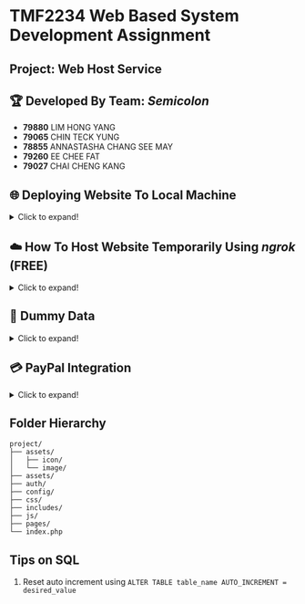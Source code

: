 # TMF2234 Web Based System Development Assignment

## Project: Web Host Service

## 🏆 Developed By Team: _Semicolon_

- **79880** LIM HONG YANG
- **79065** CHIN TECK YUNG
- **78855** ANNASTASHA CHANG SEE MAY
- **79260** EE CHEE FAT
- **79027** CHAI CHENG KANG

## 🌐 Deploying Website To Local Machine

<details>
<summary>Click to expand!</summary><br>

1. Open XAMPP
2. Click config (Apache)
3. Select `Apache (httpd.conf)`
4. Search for `DocumentRoot`, change the directory to your project folder

**You will see this (by default):**

```
DocumentRoot "C:/xampp/htdocs"
<Directory "C:/xampp/htdocs">
```

**Change to:**

```
DocumentRoot "path/to/your/project/folder"
<Directory "path/to/your/project/folder">
```

5. Save it, restart XAMPP and start Apache and MySQL
6. Import `id20654951_semicolonix.sql` to database (assuming no error)
7. Done, try `localhost/index.php`

</details>

## ☁️ How To Host Website Temporarily Using _ngrok_ (FREE)

<details>
<summary>Click to expand!</summary><br>

1. [Register](https://dashboard.ngrok.com/signup) ngrok account
2. [Login](https://dashboard.ngrok.com/login) ngrok aacount
3. Download [ngrok](https://ngrok.com/download) (please remember the download directory)
4. Run `cmd`
5. `cd /absolute/path/to/your/ngrok-v3-stable-windows-amd64` (ngrok.exe should be inside)
6. type `ngrok` & hit ENTER - check if is correctly install (assuming no error)
7. Run your XAMPP/WampServer (Start Apache & MySQL)
8. Goto [ngrok Dashboard](https://dashboard.ngrok.com/get-started/your-authtoken) to get your _AuthToken_
9. Go back to cmd
10. type `ngrok config add-authtoken PUT_YOUR_AuthToken_HERE` & hit ENTER (only need to do this ONCE)
11. type `ngrok http 80` & hit ENTER (listening port 80, may vary depends on your local server)
12. You will now see beautiful interface in cmd
13. Copy the `Forwarding` link
14. Paste the link to any browser
15. to QUIT/Close tunnel: `Ctrl + C` in cmd

### Extra

🔁 Repeat Step `[4], [5], [11-15]` if you wish to re-open a tunnel<br>
✒️ Note: The link will be expired if you choose to close the tunnel (`Ctrl + C`)<br>
✒️ How to update ngrok: `ngrok udpate`

</details>

## 📒 Dummy Data

<details>
<summary>Click to expand!</summary><br>

```
hashing method : password_hash("YOUR_PASSWORD", PASSWORD_BCRYPT);
verify method  : password_verify("YOUR_PASSWORD", $hash);
```

| Role  | Email                  | PWD         |
| ----- | ---------------------- | ----------- |
| ADMIN | admin1@semicolonix.com | 12356       |
| ----- | ---------------------- | ----------- |
| USER  | cynthia@gmail.com      | 123         |
| USER  | name1@gmail.com        | 123         |
| USER  | name2@gmail.com        | 123         |
| USER  | name3@gmail.com        | 123         |
| USER  | alex@gmail.com         | alex456@    |
| USER  | alice@outlook.com      | Alicepass   |
| USER  | bob@hotmail.com        | qwerty789   |
| USER  | emily@hotmail.com      | emily123    |
| USER  | james@gmail.com        | brown123    |
| USER  | jane@yahoo.com         | secret456   |
| USER  | john@gmail.com         | password123 |
| USER  | laura@gamil.com        | laura524    |
| USER  | michael@yahoo.com      | mike78900   |
| USER  | sarah@gmail.com        | sarah456    |

</details>

## 💳 PayPal Integration

<details>
<summary>Click to expand!</summary>

### Types of payment

1. One-time payment/checkout
2. Recurring Payment (**we use this**)

### Note

- we use `client URL (cURL)` for transaction -- the NEW & EASY way
- we are **NOT** using `Instant Payment Notification (IPN)` for transaction -- the OG way
- [PayPal Subscription Guide](https://developer.paypal.com/docs/api/subscriptions/v1/)
- [PayPal HTTP response](https://developer.paypal.com/api/rest/responses/)

### Paypal Credentials

| Role   | Email                                 | Region | PWD      | Usage                                                       |
| ------ | ------------------------------------- | :----: | -------- | ----------------------------------------------------------- |
| USER   | sb-tehix25986425@personal.example.com |   US   | iH!y;g8r | testing payment                                             |
| VENDOR | sb-tqzkp25986426@business.example.com |   US   | 8i)8L$MI | [manage plan](https://www.sandbox.paypal.com/billing/plans) |

Merchant ID: 425G855NZ29R6

</details>

## Folder Hierarchy

```
project/
├── assets/
│   ├── icon/
│   └── image/
├── assets/
├── auth/
├── config/
├── css/
├── includes/
├── js/
├── pages/
└── index.php
```

## Tips on SQL

1. Reset auto increment using `ALTER TABLE table_name AUTO_INCREMENT = desired_value`

